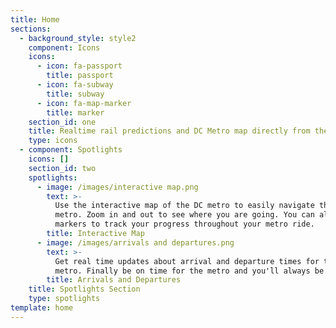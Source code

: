 ```yaml
---
title: Home
sections:
  - background_style: style2
    component: Icons
    icons:
      - icon: fa-passport
        title: passport
      - icon: fa-subway
        title: subway
      - icon: fa-map-marker
        title: marker
    section_id: one
    title: Realtime rail predictions and DC Metro map directly from the app
    type: icons
  - component: Spotlights
    icons: []
    section_id: two
    spotlights:
      - image: /images/interactive map.png
        text: >-
          Use the interactive map of the DC metro to easily navigate through the
          metro. Zoom in and out to see where you are going. You can also place
          markers to track your progress throughout your metro ride.
        title: Interactive Map
      - image: /images/arrivals and departures.png
        text: >-
          Get real time updates about arrival and departure times for the DC
          metro. Finally be on time for the metro and you'll always be on time!
        title: Arrivals and Departures
    title: Spotlights Section
    type: spotlights
template: home
---
```


